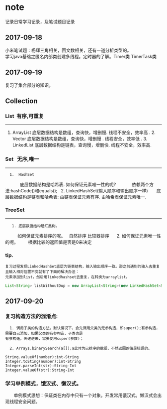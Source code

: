 # note
记录日常学习记录，及笔试题目记录

2017-09-18
-------------------------------------------------------------------

小米笔试题：杨辉三角相关，回文数相关，还有一道分析类型的。<br> 
学习java基础之匿名内部类创建多线程。定时器的了解。Timer类 TimerTask类<br> 

2017-09-19
-----------------------------------------------------------------------------

复习了集合部分的知识。<br> 
## Collection<br>
### List  有序,可重复 <br> 
------------------------------------------------
 1.  ArrayList 
 底层数据结构是数组，查询快，增删慢.
 线程不安全，效率高 .
      2.  Vector
           底层数据结构是数组，查询快，增删慢 .
           线程安全，效率低 .
      3. LinkedList
          底层数据结构是链表，查询慢，增删快.
          线程不安全，效率高.
      
### Set   无序,唯一 <br> 
-------------------------------------------------
      1.  HashSet
             底层数据结构是哈希表.
             如何保证元素唯一性的呢?
             依赖两个方法:hashCode()和equals();
      2. LinkedHashSet(输入顺序和输出顺序一样)
            底层数据结构是链表和哈希表:
            由链表保证元素有序.
            由哈希表保证元素唯一. 
   
### TreeSet<br> 
-------------------------------------------------
       1. 底层数据结构是红黑树。 
           如何保证元素排序的呢。  
           	自然排序 比较器排序 
       2. 如何保证元素唯一性的呢。 
          根据比较的返回值是否是0来决定

### tip.
    复习过程发现LinkedHashSet底层为链表结构，输入输出顺序一致。那之前遇到的输入去重复且输入相对位置不变就有了下面的解决办法：
    元素添加到list，然后用linkedhashset去重复，在转换为arraylist。
 ```java
List<String> listWithoutDup = new ArrayList<String>(new LinkedHashSet<String>(list));
```
        
2017-09-20
--------------------------------------------------------------------------------------

### 复习构造方法的混淆点:<br>
      1. 调用子类的构造方法，默认情况下，会先调用父类的无参构造，即super();有参构造，需要自己添加，如果父类的有参构造，子类也是
    有参构造，传递进来，需要使用super(参数)；
   
      2. Arrays.binarySearch(a[]);a此时为已排序的数组，不然返回的值是错误的。
 ```
 String.valueOf(number):int-String
 Integer.toSting(number):int-String
 Integer.parseInt(str):String-Int
 Integer.valueOf(str):String-Int 
 ```
### 学习单例模式，饿汉式、懒汉式。<br> 
        单例模式思想：保证类在内存中只有一个对象。开发常用饿汉式。懒汉式会出现线程安全问题。
